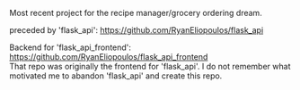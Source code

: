 Most recent project for the recipe manager/grocery ordering dream. <br>

preceded by 'flask_api': https://github.com/RyanEliopoulos/flask_api <br>

Backend for 'flask_api_frontend': https://github.com/RyanEliopoulos/flask_api_frontend <br>
That repo was originally the frontend for 'flask_api'. I do not remember what motivated me to abandon 'flask_api' and create this repo.
